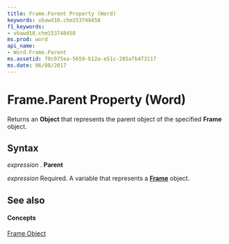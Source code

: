 ```yaml
---
title: Frame.Parent Property (Word)
keywords: vbawd10.chm153748458
f1_keywords:
- vbawd10.chm153748458
ms.prod: word
api_name:
- Word.Frame.Parent
ms.assetid: f0c075ea-5659-b12a-e51c-285afb473117
ms.date: 06/08/2017
---
```



# Frame.Parent Property (Word)

Returns an  **Object** that represents the parent object of the specified **Frame** object.


## Syntax

 _expression_ . **Parent**

 _expression_ Required. A variable that represents a **[Frame](Word.Frame.md)** object.


## See also


#### Concepts


[Frame Object](Word.Frame.md)

